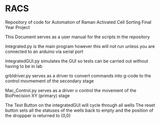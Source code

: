 # RACS
Repository of code for Automation of Raman Activated Cell Sorting Final Year Project

This Document serves as a user manual for the scripts in the repository

Integrated.py is the main program however this will not run unless you are connected to an arduino via serial port 

IntegratedGUI.py simulates the GUI so tests can be carried out without having to be in lab

grbldriver.py serves as a driver to convert commands into g-code to the control movmement of the secondary stage

Mac_Control.py serves as a driver o control the movement of the BioPrecision XY (primary) stage 

The Test Button on the integratedGUI will cycle through all wells 
The reset button sets all the statuses of the wells back to empty and the position of the droppper is returned to (0,0)
